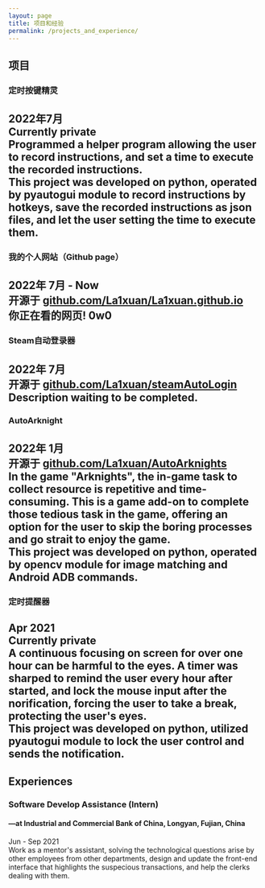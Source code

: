 ```yaml
---
layout: page
title: 项目和经验
permalink: /projects_and_experience/
---
```


## 项目 
  



### 定时按键精灵
2022年7月  
Currently private  
Programmed a helper program allowing the user to record instructions, and set a time to execute the recorded instructions.  
This project was developed on python, operated by pyautogui module to record instructions by hotkeys, save the recorded instructions as json files, and let the user setting the time to execute them.  
------------------------------------------------------------------------------------------------------------------------------------------

### 我的个人网站（Github page）
2022年 7月 - Now  
开源于 [github.com/La1xuan/La1xuan.github.io]  
你正在看的网页! 0w0  
------------------------------------------------------------------------------------------------------------------------------------------

### Steam自动登录器
2022年 7月  
开源于 [github.com/La1xuan/steamAutoLogin]  
Description waiting to be completed.  
------------------------------------------------------------------------------------------------------------------------------------------

### AutoArknight
2022年 1月  
开源于 [github.com/La1xuan/AutoArknights]  
In the game "Arknights", the in-game task to collect resource is repetitive and time-consuming. This is a game add-on to complete those tedious task in the game, offering an option for the user to skip the boring processes and go strait to enjoy the game.  
This project was developed on python, operated by opencv module for image matching and Android ADB commands.  
------------------------------------------------------------------------------------------------------------------------------------------

### 定时提醒器
Apr 2021  
Currently private  
A continuous focusing on screen for over one hour can be harmful to the eyes. A timer was sharped to remind the user every hour after started, and lock the mouse input after the norification, forcing the user to take a break, protecting the user's eyes.  
This project was developed on python, utilized pyautogui module to lock the user control and sends the notification.  
------------------------------------------------------------------------------------------------------------------------------------------

## Experiences  



### Software Develop Assistance (Intern) 
#### —at Industrial and Commercial Bank of China, Longyan, Fujian, China
Jun - Sep 2021  
Work as a mentor's assistant, solving the technological questions arise by other employees from other departments, design and update the front-end interface that highlights the suspecious transactions, and help the clerks dealing with them.  


  

[github.com/La1xuan/steamAutoLogin]: /steamAutoLogin  
[github.com/La1xuan/AutoArknights]: /AutoArknights  
[github.com/La1xuan/La1xuan.github.io]: /githubPage